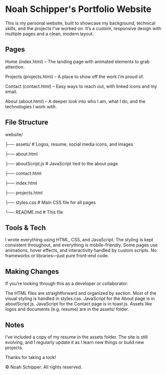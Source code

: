 # Noah Schipper's Portfolio Website

This is my personal website, built to showcase my background, technical skills, and the projects I've worked on. It’s a custom, responsive design with multiple pages and a clean, modern layout.

## Pages

Home (index.html) – The landing page with animated elements to grab attention.

Projects (projects.html) – A place to show off the work I’m proud of.

Contact (contact.html) – Easy ways to reach out, with linked icons and my email.

About (about.html) – A deeper look into who I am, what I do, and the technologies I work with.

## File Structure

website/

├── assets/ # Logos, resume, social media icons, and images

├── about.html

├── aboutScript.js # JavaScript tied to the about page

├── contact.html

├── index.html

├── projects.html

├── styles.css # Main CSS file for all pages

└── README.md # This file

## Tools & Tech

I wrote everything using HTML, CSS, and JavaScript. The styling is kept consistent throughout, and everything is mobile-friendly. Some pages use animations, hover effects, and interactivity handled by custom scripts. No frameworks or libraries—just pure front-end code.

## Making Changes

If you’re looking through this as a developer or collaborator:

The HTML files are straightforward and organized by section.
Most of the visual styling is handled in styles.css.
JavaScript for the About page is in aboutScript.js.
JavaScript for the Contact page is in toast.js.
Assets like logos and documents (e.g. resume) are in the assets/ folder.

## Notes
I’ve included a copy of my resume in the assets folder. The site is still evolving, and I regularly update it as I learn new things or build new projects.

Thanks for taking a look!

© Noah Schipper. All rights reserved.
